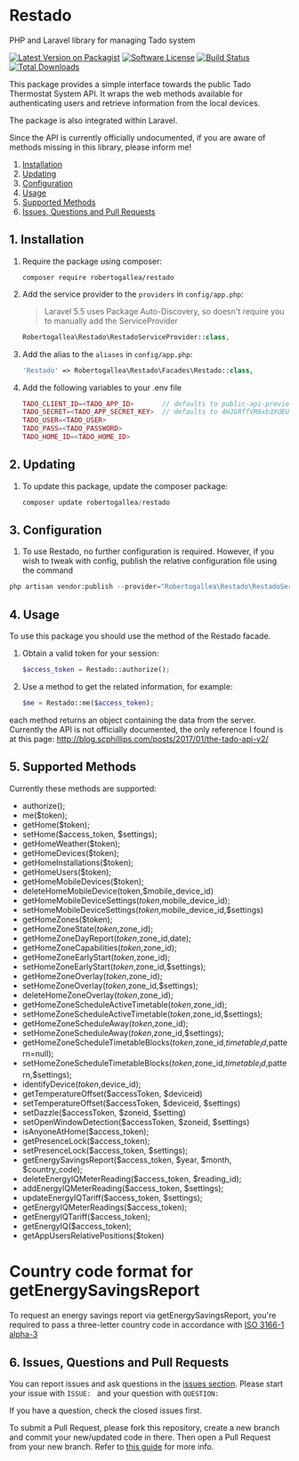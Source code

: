 # Restado
PHP and Laravel library for managing Tado system

[![Latest Version on Packagist](https://img.shields.io/packagist/v/robertogallea/restado.svg?style=flat-square)](https://packagist.org/packages/robertogallea/restado)
[![Software License](https://img.shields.io/badge/license-MIT-brightgreen.svg?style=flat-square)](LICENSE.md)
[![Build Status](https://img.shields.io/travis/jeroennoten/Laravel-AdminLTE/master.svg?style=flat-square)](https://travis-ci.org/jeroennoten/Laravel-AdminLTE)
[![Total Downloads](https://img.shields.io/packagist/dt/robertogallea/restado.svg?style=flat-square)](https://packagist.org/packages/robertogallea/restado)


This package provides a simple interface towards the public Tado Thermostat System API. It wraps the web methods available for authenticating users and retrieve information from the local devices. 

The package is also integrated within Laravel.

Since the API is currently officially undocumented, if you are aware of methods missing in this library, please inform me!


 1. [Installation](#1-installation)
 2. [Updating](#2-updating)
 3. [Configuration](#3-configuration)
 4. [Usage](#4-usage)
 5. [Supported Methods](#5-supported-methods)
 6. [Issues, Questions and Pull Requests](#6-issues-questions-and-pull-requests)
 
 ## 1. Installation
 
 1. Require the package using composer:
 
     ```
     composer require robertogallea/restado
     ```
     
2. Add the service provider to the `providers` in `config/app.php`:

    > Laravel 5.5 uses Package Auto-Discovery, so doesn't require you to manually add the ServiceProvider

    ```php
    Robertogallea\Restado\RestadoServiceProvider::class,
    ```     
    
3. Add the alias to the `aliases` in `config/app.php`:
    
    ```php
    'Restado' => Robertogallea\Restado\Facades\Restado::class,    
    ```
    
4. Add the following variables to your .env file
    ```php
    TADO_CLIENT_ID=<TADO_APP_ID>       // defaults to public-api-preview
    TADO_SECRET=<TADO_APP_SECRET_KEY>  // defaults to 4HJGRffVR8xb3XdEUQpjgZ1VplJi6Xgw                                                      
    TADO_USER=<TADO_USER>
    TADO_PASS=<TADO_PASSWORD>
    TADO_HOME_ID=<TADO_HOME_ID>
    ```
    
    
## 2. Updating

1. To update this package,  update the composer package:

    ```php
    composer update robertogallea/restado
    ```    
    
## 3. Configuration
    
1. To use Restado, no further configuration is required. However, if you wish to tweak with config, publish the relative
 configuration file using the command

```php
php artisan vendor:publish --provider="Robertogallea\Restado\RestadoServiceProvider" --tag=config
```
    
## 4. Usage    
To use this package you should use the method of the Restado facade. 

1. Obtain a valid token for your session:

    ```php
    $access_token = Restado::authorize();
    ``` 
    
2. Use a method to get the related information, for example:
    
    ```php
    $me = Restado::me($access_token);
    ```     
    
each method returns an object containing the data from the server. Currently the API is not officially documented, the only reference I found is at this page: http://blog.scphillips.com/posts/2017/01/the-tado-api-v2/

 
## 5. Supported Methods
Currently these methods are supported:
- authorize();
- me($token);
- getHome($token);
- setHome($access_token, $settings);
- getHomeWeather($token);
- getHomeDevices($token);
- getHomeInstallations($token);
- getHomeUsers($token);
- getHomeMobileDevices($token);
- deleteHomeMobileDevice(token,$mobile_device_id)
- getHomeMobileDeviceSettings($token,$mobile_device_id);
- setHomeMobileDeviceSettings($token,$mobile_device_id,$settings)
- getHomeZones($token);
- getHomeZoneState($token,$zone_id);
- getHomeZoneDayReport($token,$zone_id,date);
- getHomeZoneCapabilities($token,$zone_id);
- getHomeZoneEarlyStart($token,$zone_id);
- setHomeZoneEarlyStart($token,$zone_id,$settings);
- getHomeZoneOverlay($token,$zone_id);
- setHomeZoneOverlay($token,$zone_id,$settings);
- deleteHomeZoneOverlay($token,$zone_id);
- getHomeZoneScheduleActiveTimetable($token,$zone_id);
- setHomeZoneScheduleActiveTimetable($token,$zone_id,$settings);
- getHomeZoneScheduleAway($token,$zone_id);
- setHomeZoneScheduleAway($token,$zone_id,$settings);
- getHomeZoneScheduleTimetableBlocks($token,$zone_id,$timetable_id,$pattern=null);
- setHomeZoneScheduleTimetableBlocks($token,$zone_id,$timetable_id,$pattern,$settings);
- identifyDevice($token,$device_id);        
- getTemperatureOffset($accessToken, $deviceid)
- setTemperatureOffset($accessToken, $deviceid, $settings)
- setDazzle($accessToken, $zoneid, $setting)
- setOpenWindowDetection($accessToken, $zoneid, $settings)
- isAnyoneAtHome($access_token);
- getPresenceLock($access_token);
- setPresenceLock($access_token, $settings);
- getEnergySavingsReport($access_token, $year, $month, $country_code);
- deleteEnergyIQMeterReading($access_token, $reading_id);
- addEnergyIQMeterReading($access_token, $settings);
- updateEnergyIQTariff($access_token, $settings);
- getEnergyIQMeterReadings($access_token);
- getEnergyIQTariff($access_token);
- getEnergyIQ($access_token);
- getAppUsersRelativePositions($token)

# Country code format for getEnergySavingsReport
To request an energy savings report via getEnergySavingsReport, you're required to pass a three-letter country code in accordance with [ISO 3166-1 alpha-3](https://en.wikipedia.org/wiki/ISO_3166-1_alpha-3)

## 6. Issues, Questions and Pull Requests

You can report issues and ask questions in the [issues section](https://github.com/robertogallea/restado/issues). Please start your issue with `ISSUE: ` and your question with `QUESTION: `

If you have a question, check the closed issues first.

To submit a Pull Request, please fork this repository, create a new branch and commit your new/updated code in there. Then open a Pull Request from your new branch. Refer to [this guide](https://help.github.com/articles/about-pull-requests/) for more info.
